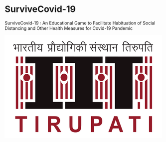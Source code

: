 # SurviveCovid-19
SurviveCovid-19 : An Educational Game to Facilitate Habituation of Social Distancing and Other Health Measures for Covid-19 Pandemic

![Alt text](iittp.png?raw=true "IIT Tirupati")
